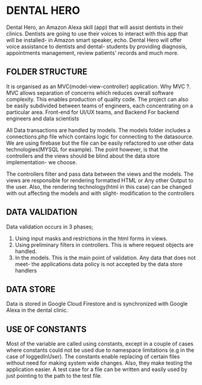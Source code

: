 # DENTAL HERO

Dental Hero, an Amazon Alexa skill (app) that will assist dentists in their clinics.
Dentists are going to use their voices to interact with this app that will be installed-
in Amazon smart speaker, echo. Dental Hero will offer voice assistance to dentists and dental-
students by providing diagnosis, appointments management, review patients' records and much more.

## FOLDER STRUCTURE

It is organised as an MVC(model-view-controller) application. Why MVC ?.
MVC allows separation of concerns which reduces overall software complexity.
This enables production of quality code. The project can also be easily subdivided
between teams of engineers, each concentrating on a particular area.
Front-end for UI/UX teams, and Backend For backend engineers and data scientists

All Data transactions are handled by models.
The models folder includes a connections.php file which contains logic for connecting to the datasource.
We are using firebase but the file can be easily refactored to use other data technologies(MYSQL for example).
The point however, is that the controllers and the views should be blind about the data store implementation-
we choose.

The controllers filter and pass data between the views and the models.
The views are responsible for rendering formatted HTML or Any other Output to the user. Also, the rendering
technology(html in this case) can be changed with out affecting the models and with slight-
modification to the controllers

## DATA VALIDATION
Data validation occurs in 3 phases;
  1) Using input masks and restrictions in the html forms in views.
  2) Using preliminary filters in controllers. This is where request objects are handled.
  3) In the models. This is the main point of validation. Any data that does not meet-
     the applications data policy is not accepted by the data store handlers

## DATA STORE
Data is stored in Google Cloud Firestore and is synchronized with Google Alexa in the dental clinic.

## USE OF CONSTANTS
Most of the variable are called using constants, except in a couple of cases where constants could not be used
due to namespace limitations (e.g in the case of loggedInUser). The constants enable replacing of certain files
without need for making system wide changes. Also, they make testing the application easier. A test case for a
file can be written and easily used by just pointing to the path to the test file.
